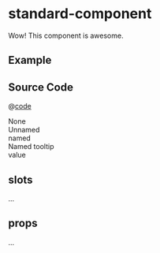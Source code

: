 # standard-component

Wow! This component is awesome.

## Example

## Source Code

@[code](../../src/main.ts)

<div v-tippy>None</div>
<tippy>Unnamed</tippy>
<div v-tippy:name>named</div>
<tippy target="name">Named tooltip</tippy>
<div v-tippy="'nice'">value</div>

## slots

...

## props

...
